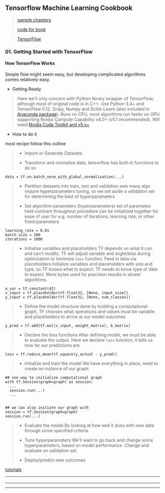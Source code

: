 
## Tensorflow Machine Learning Cookbook

> [sample chapters](https://www.packtpub.com/mapt/book/big-data-and-business-intelligence/9781786462169/1/ch01lvl1sec10/How+TensorFlow+Works)

> [code for book](https://github.com/nfmcclure/tensorflow_cookbook)

> [TensorFlow](https://www.tensorflow.org)

### 01. Getting Started with TensorFlow


#### How TensorFlow Works

Simple flow might seem easy, but developing complicated algorithms comes relatively easy.

* Getting Ready

> Here we'll only concern with Python library wrapper of TensorFlow, although most of original code is in C++.
> Use Python 3.4+ and TensorFlow 0.12. Scipy, Numpy and Scikit-Learn (also included in [Anaconda package](https://www.continuum.io/downloads)).
> Runs on CPU, most algorithms run faster on GPU supporting Nvidia Compute Capability v4.0+ (v5.1 recommended).
> Will need [Nvidia Cuda Toolkit and v5.x+](https://developer.nvidia.com/cuda-downloads)


* How to do it

most recipe follow this outline

> * Import or Generate Datasets
>
> * Transform and normalize data, tensorflow has built-in functions to do so
>

```
data = tf.nn.batch_norm_with_global_normalization(...)
```

>
> * Partition datasets into train, test and validation sets
> many algo require hyperparameters tuning, so we set aside a validation set for determining the best of hyperparameters
>
> * Set algorithm parameters (hyperparameters)
> set of parametes held constant throughout procedure can be initialized together for ease of user
> for e.g. number of iterations, learning rate, or other fixed parameters
>

```
learning_rate = 0.01
batch_size = 100
iterations = 1000
```

>
> * Initialize variables and placeholders
> TF depends on what it can and can't modify. TF will adjust variable and wight/bias during optimization to minimize `loss` function.
> Feed in data via placeholders.Initialize variables and placeholders with size and type, so TF knows what to expect. TF needs to know type of data to expect.
> More bytes used for precision results in slower algorithms.
>

```
a_var = tf.constant(42)
x_input = tf.placeholder(tf.float32, [None, input_size])
y_input = tf.placeholder(tf.float32, [None, num_classes])
```

>
> * Define the model structure
> done by building a computational graph, TF chooses what operations and values must be variable and placeholders to arrive at our model outcomes
>

```
y_pred = tf.add(tf.mul(x_input, weight_matrix), b_matrix)
```

>
> * Declare the loss functions
> After defining model, we must be able to evaluate the output.
> Here we declare `loss` function, it tells us how far our predictions are.

```
loss = tf.reduce_mean(tf.square(y_actual - y_pred))
```

>
> * Initialize and train the model
> We have everything in place, need to create an instance of our graph.
>

```
## one way to initialize computational graph
with tf.Session(graph=graph) as session:
  ...
  session.run(...)
  ...


## we can also initiate our graph with
session = tf.Session(graph=graph)
session.run(...)
```

>
> * Evaluate the model
> By looking at how well it does with new data through some specified criteria.
>
> * Tune hyperparameters
> We'll want to go back and change some hyperparameters, based on model performance. Change and evaluate on validation set.
>
> * Deploy/predict new outcomes
>

[tutorials](https://www.tensorflow.org/tutorials/)

---

####



---
---
